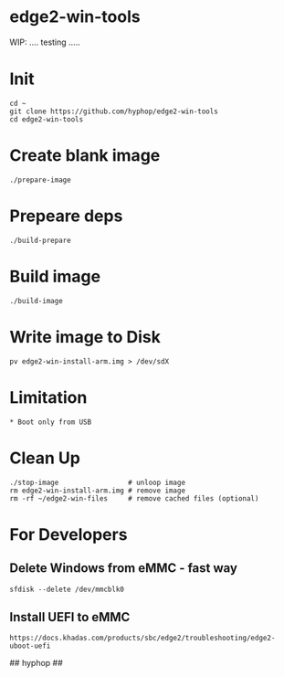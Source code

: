 # edge2-win-tools

WIP: .... testing .....

# Init

    cd ~
    git clone https://github.com/hyphop/edge2-win-tools
    cd edge2-win-tools

# Create blank image

    ./prepare-image

# Prepeare deps

    ./build-prepare

# Build image

    ./build-image

# Write image to Disk

    pv edge2-win-install-arm.img > /dev/sdX

# Limitation

    * Boot only from USB

# Clean Up

    ./stop-image                 # unloop image
    rm edge2-win-install-arm.img # remove image
    rm -rf ~/edge2-win-files     # remove cached files (optional)

# For Developers

## Delete Windows from eMMC - fast way

    sfdisk --delete /dev/mmcblk0

## Install UEFI to eMMC

    https://docs.khadas.com/products/sbc/edge2/troubleshooting/edge2-uboot-uefi

\#\# hyphop \#\#


